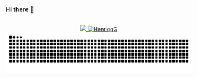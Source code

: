 ### Hi there 👋
<br>

<div align="center">

  <a href="https://github.com/HenriqqG/">
    <img src="https://github-readme-stats.vercel.app/api?username=HenriqqG&include_all_commits=true&count_private=true&show_icons=true&line_height=20&title_color=7A7ADB&icon_color=2234AE&text_color=D3D3D3&bg_color=0,000000,130F40" width="450"/>
    <img src="https://github-readme-stats.vercel.app/api/top-langs?username=HenriqqG&show_icons=true&locale=en&layout=compact&line_height=20&title_color=7A7ADB&icon_color=2234AE&text_color=D3D3D3&bg_color=0,000000,130F40" width="375"  alt="HenriqqG"/>
  </a>
  
  <picture>
    <source media="(prefers-color-scheme: dark)" srcset="https://raw.githubusercontent.com/HenriqqG/HenriqqG/output/github-contribution-grid-snake-dark.svg">
    <source media="(prefers-color-scheme: light)" srcset="https://raw.githubusercontent.com/HenriqqG/HenriqqG/output/github-contribution-grid-snake.svg">
    <img alt="github contribution grid snake animation" src="https://raw.githubusercontent.com/HenriqqG/HenriqqG/output/github-contribution-grid-snake.svg">
  </picture>
  
</div>

<!--
**HenriqqG/HenriqqG** is a ✨ _special_ ✨ repository because its `README.md` (this file) appears on your GitHub profile.

Here are some ideas to get you started:

- 🔭 I’m currently working on ...
- 🌱 I’m currently learning ...
- 👯 I’m looking to collaborate on ...
- 🤔 I’m looking for help with ...
- 💬 Ask me about ...
- 📫 How to reach me: ...
- 😄 Pronouns: ...
- ⚡ Fun fact: ...
-->
